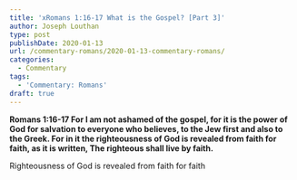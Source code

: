 ```yaml
---
title: 'xRomans 1:16-17 What is the Gospel? [Part 3]'
author: Joseph Louthan
type: post
publishDate: 2020-01-13
url: /commentary-romans/2020-01-13-commentary-romans/
categories:
  - Commentary
tags:
  - 'Commentary: Romans'
draft: true
---
```


**Romans 1:16-17 For I am not ashamed of the gospel, for it is the power of God for salvation to everyone who believes, to the Jew first and also to the Greek. For in it the righteousness of God is revealed from faith for faith, as it is written, The righteous shall live by faith.**

Righteousness of God is revealed from faith for faith